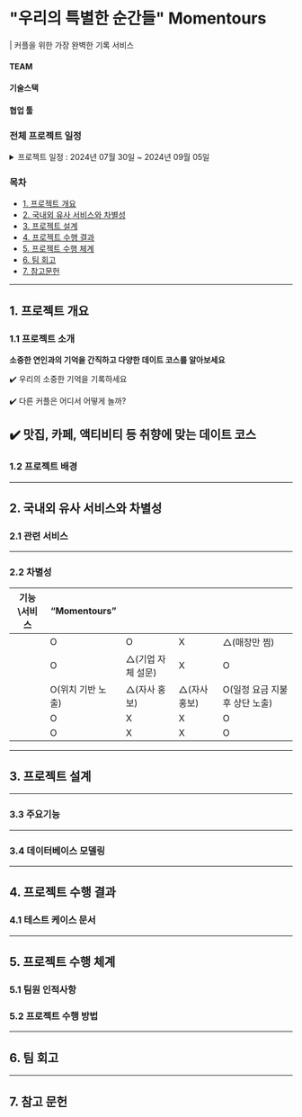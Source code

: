 # "우리의 특별한 순간들" Momentours
| 커플을 위한 가장 완벽한 기록 서비스

#### TEAM

#### 기술스택

#### 협업 툴

### 전체 프로젝트 일정
<details> 
<summary>프로젝트 일정 : 2024년 07월 30일 ~ 2024년 09월 05일</summary>
  <div align="center">
    <p><img src=""/></p>
  </div>

</details>

### 목차

- [1. 프로젝트 개요](#1-프로젝트-개요)
- [2. 국내외 유사 서비스와 차별성](#2-국내외-유사-서비스와-차별성)
- [3. 프로젝트 설계](#3-프로젝트-설계)
- [4. 프로젝트 수행 결과](#4-프로젝트-수행-결과)
- [5. 프로젝트 수행 체계](#5-프로젝트-수행-체계)
- [6. 팀 회고](#6-팀-회고)
- [7. 참고문헌](#7-참고문헌)

---

## 1. 프로젝트 개요

### 1.1 프로젝트 소개

**소중한 연인과의 기억을 간직하고 다양한 데이트 코스를 알아보세요**

✔️ 우리의 소중한 기억을 기록하세요

✔️ 다른 커플은 어디서 어떻게 놀까?

✔️ 맛집, 카페, 액티비티 등 취향에 맞는 데이트 코스
---
### 1.2 프로젝트 배경

------

## 2. 국내외 유사 서비스와 차별성

### 2.1 관련 서비스

---
### 2.2 차별성

| 기능\서비스         | “Momentours”   |          |      |                     |
| ------------------- | ----------------- | ----------------- | ------------ | ------------------------------ |
|       | O                 | O                 | X            | △(매장만 찜)                   |
|               | O                 | △(기업 자체 설문) | X            | O                              |
|            | O(위치 기반 노출) | △(자사 홍보)      | △(자사 홍보) | O(일정 요금 지불 후 상단 노출) |
|  | O                 | X                 | X            | O                              |
|     | O                 | X                 | X            | O                              |


---
## 3. 프로젝트 설계

---

### 3.3 주요기능
---
### 3.4 데이터베이스 모델링
---
## 4. 프로젝트 수행 결과

### 4.1 테스트 케이스 문서
---
## 5. 프로젝트 수행 체계

### 5.1 팀원 인적사항

### 5.2 프로젝트 수행 방법
---
## 6. 팀 회고
---
## 7. 참고 문헌
